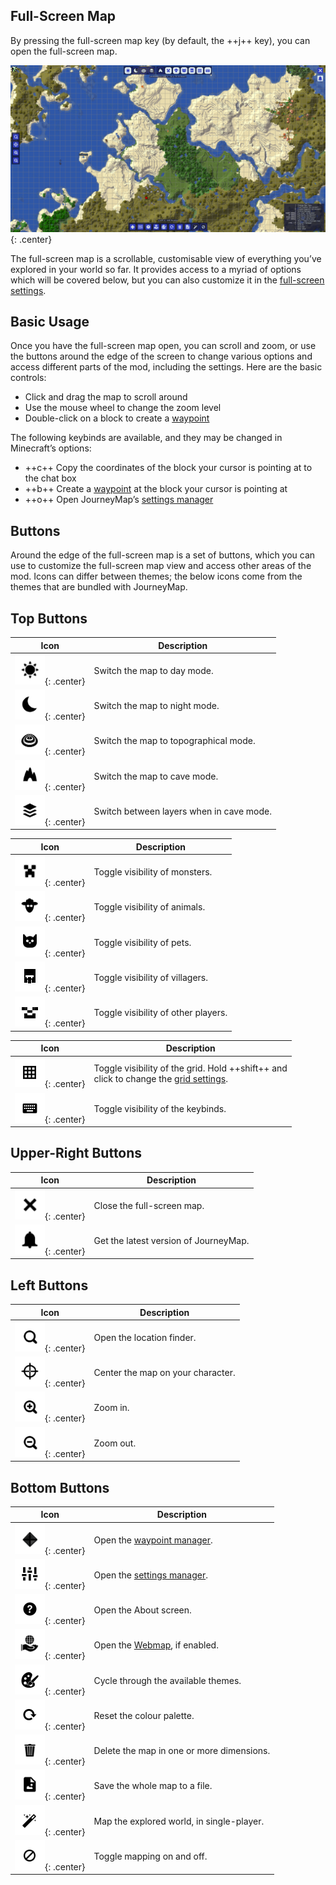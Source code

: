 ## **Full-Screen Map**

By pressing the full-screen map key (by default, the ++j++ key), you can open the full-screen map.

![Full-Sceen](../img/full-screen.png){: .center}

The full-screen map is a scrollable, customisable view of everything you’ve explored in your world so far. It provides access to a myriad of options which will be covered below, but you can also customize it in the [full-screen settings]().

## **Basic Usage**

Once you have the full-screen map open, you can scroll and zoom, or use the buttons around the edge of the screen to change various options and access different parts of the mod, including the settings. Here are the basic controls:

- Click and drag the map to scroll around
- Use the mouse wheel to change the zoom level
- Double-click on a block to create a [waypoint](waypoints.md)

The following keybinds are available, and they may be changed in Minecraft’s options:

- ++c++ Copy the coordinates of the block your cursor is pointing at to the chat box
- ++b++ Create a [waypoint](waypoints.md) at the block your cursor is pointing at
- ++o++ Open JourneyMap’s [settings manager](settings.md)

## **Buttons**

Around the edge of the full-screen map is a set of buttons, which you can use to customize the full-screen map view and access other areas of the mod. Icons can differ between themes; the below icons come from the themes that are bundled with JourneyMap.

## **Top Buttons**

| Icon | Description |
| ----------- | ------------------------------------ |
| ![Day](../img/icons/day.png){: .center} | Switch the map to day mode. |
| ![Night](../img/icons/night.png){: .center} | Switch the map to night mode. |
| ![Topo](../img/icons/topo.png){: .center} | Switch the map to topographical mode. |
| ![Caves](../img/icons/caves.png){: .center} | Switch the map to cave mode. |
| ![Layers](../img/icons/layers.png){: .center} | Switch between layers when in cave mode. |

| Icon | Description |
| ----------- | ------------------------------------ |
| ![Monsters](../img/icons/monsters.png){: .center} | Toggle visibility of monsters. |
| ![Animals](../img/icons/animals.png){: .center} | Toggle visibility of animals. |
| ![Pets](../img/icons/pets.png){: .center} | Toggle visibility of pets. |
| ![Villagers](../img/icons/villagers.png){: .center} | Toggle visibility of villagers. |
| ![Players](../img/icons/players.png){: .center} | Toggle visibility of other players. |

| Icon | Description |
| ----------- | ------------------------------------ |
| ![Grid](../img/icons/grid.png){: .center} | Toggle visibility of the grid. Hold ++shift++ and <br>click to change the [grid settings](). |
| ![Keys](../img/icons/keys.png){: .center} | Toggle visibility of the keybinds. |

## **Upper-Right Buttons**

| Icon | Description |
| ----------- | ------------------------------------ |
| ![Close](../img/icons/close.png){: .center} | Close the full-screen map. |
| ![Alert](../img/icons/alert.png){: .center} | Get the latest version of JourneyMap. |

## **Left Buttons**

| Icon | Description |
| ----------- | ------------------------------------ |
| ![Search](../img/icons/search.png){: .center} | Open the location finder. |
| ![Follow](../img/icons/follow.png){: .center} | Center the map on your character. |
| ![Zoom-In](../img/icons/zoomin.png){: .center} | Zoom in. |
| ![Zoom-Out](../img/icons/zoomout.png){: .center} | Zoom out. |

## **Bottom Buttons**

| Icon | Description |
| ----------- | ------------------------------------ |
| ![Waypoints](../img/icons/waypoints.png){: .center} | Open the [waypoint manager](waypoints.md). |
| ![Options](../img/icons/options.png){: .center} | Open the [settings manager](settings.md). |
| ![About](../img/icons/about.png){: .center} | Open the About screen. |
| ![Browser](../img/icons/browser.png){: .center} | Open the [Webmap](webmap.md), if enabled. |
| ![Theme](../img/icons/theme.png){: .center} | Cycle through the available themes. |
| ![Reset](../img/icons/reset.png){: .center} | Reset the colour palette. |
| ![Delete](../img/icons/delete.png){: .center} | Delete the map in one or more dimensions. |
| ![Save](../img/icons/savemap.png){: .center} | Save the whole map to a file. |
| ![Auto-Map](../img/icons/automap.png){: .center} | Map the explored world, in single-player. |
| ![Disable](../img/icons/disable.png){: .center} | Toggle mapping on and off. |
